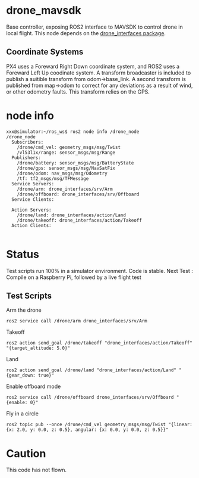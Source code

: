# drone_mavsdk
Base controller, exposing ROS2 interface to MAVSDK to control drone in local flight.  This node depends on the [drone_interfaces package](https://github.com/slaghuis/drone_interfaces).

## Coordinate Systems
PX4 uses a Foreward Right Down coordinate system, and ROS2 uses a Foreward Left Up coodinate system.  A transform broadcaster is included to publish a suitible transform from odom->base_link. A second transform is published from map->odom to correct for any deviations as a result of wind, or other odometry faults.  This transform relies on the GPS.

# node info
```
xxx@simulator:~/ros_ws$ ros2 node info /drone_node
/drone_node
  Subscribers:
    /drone/cmd_vel: geometry_msgs/msg/Twist
    /vl53l1x/range: sensor_msgs/msg/Range
  Publishers:
    /drone/battery: sensor_msgs/msg/BatteryState
    /drone/gps: sensor_msgs/msg/NavSatFix
    /drone/odom: nav_msgs/msg/Odometry
    /tf: tf2_msgs/msg/TFMessage
  Service Servers:
    /drone/arm: drone_interfaces/srv/Arm
    /drone/offboard: drone_interfaces/srv/Offboard
  Service Clients:  
  
  Action Servers:
    /drone/land: drone_interfaces/action/Land
    /drone/takeoff: drone_interfaces/action/Takeoff
  Action Clients:
  
```
# Status
Test scripts run 100% in a simulator environment.  Code is stable.
Next Test : Compile on a Raspberry Pi, followed by a live flight test
## Test Scripts
Arm the drone
```
ros2 service call /drone/arm drone_interfaces/srv/Arm
```

Takeoff
```
ros2 action send_goal /drone/takeoff "drone_interfaces/action/Takeoff" "{target_altitude: 5.0}"
```

Land
```
ros2 action send_goal /drone/land "drone_interfaces/action/Land" "{gear_down: true}"
```

Enable offboard mode
```
ros2 service call /drone/offboard drone_interfaces/srv/Offboard "{enable: 0}"
```

Fly in a circle
```
ros2 topic pub --once /drone/cmd_vel geometry_msgs/msg/Twist "{linear: {x: 2.0, y: 0.0, z: 0.5}, angular: {x: 0.0, y: 0.0, z: 0.5}}"
```

# Caution
This code has not flown.
